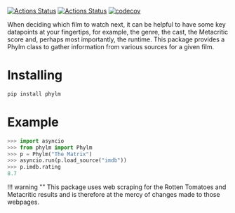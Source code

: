 [![Actions Status](https://github.com/dbatten5/phylm/workflows/Tests/badge.svg)](https://github.com/dbatten5/phylm/actions)
[![Actions Status](https://github.com/dbatten5/phylm/workflows/Release/badge.svg)](https://github.com/dbatten5/phylm/actions)
[![codecov](https://codecov.io/gh/dbatten5/phylm/branch/master/graph/badge.svg?token=P233M48EA6)](https://codecov.io/gh/dbatten5/phylm)

When deciding which film to watch next, it can be helpful to have some key
datapoints at your fingertips, for example, the genre, the cast, the Metacritic
score and, perhaps most importantly, the runtime. This package provides a Phylm
class to gather information from various sources for a given film.

# Installing

```bash
pip install phylm
```

# Example

```python
>>> import asyncio
>>> from phylm import Phylm
>>> p = Phylm("The Matrix")
>>> asyncio.run(p.load_source("imdb"))
>>> p.imdb.rating
8.7
```

!!! warning ""
    This package uses web scraping for the Rotten Tomatoes and Metacritic
    results and is therefore at the mercy of changes made to those webpages.
